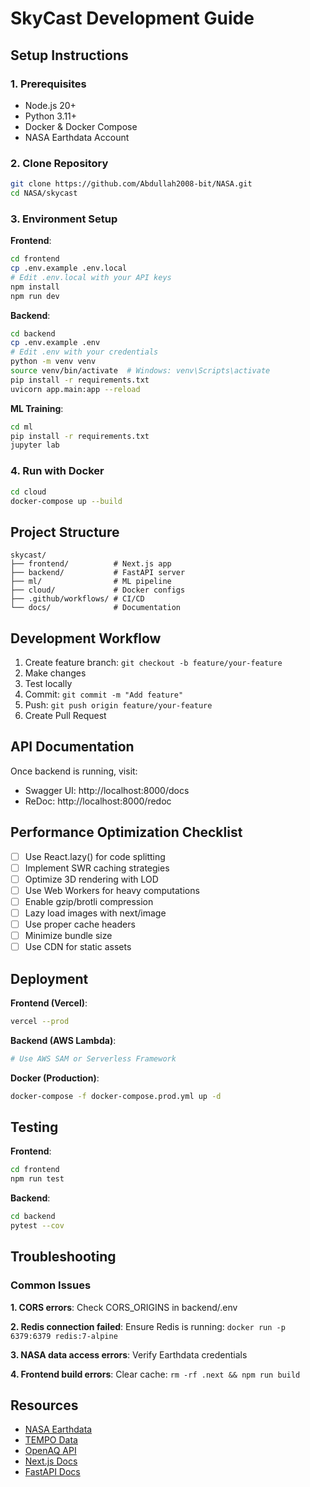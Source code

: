 # SkyCast Development Guide

## Setup Instructions

### 1. Prerequisites
- Node.js 20+
- Python 3.11+
- Docker & Docker Compose
- NASA Earthdata Account

### 2. Clone Repository
```bash
git clone https://github.com/Abdullah2008-bit/NASA.git
cd NASA/skycast
```

### 3. Environment Setup

**Frontend**:
```bash
cd frontend
cp .env.example .env.local
# Edit .env.local with your API keys
npm install
npm run dev
```

**Backend**:
```bash
cd backend
cp .env.example .env
# Edit .env with your credentials
python -m venv venv
source venv/bin/activate  # Windows: venv\Scripts\activate
pip install -r requirements.txt
uvicorn app.main:app --reload
```

**ML Training**:
```bash
cd ml
pip install -r requirements.txt
jupyter lab
```

### 4. Run with Docker
```bash
cd cloud
docker-compose up --build
```

## Project Structure

```
skycast/
├── frontend/          # Next.js app
├── backend/           # FastAPI server
├── ml/                # ML pipeline
├── cloud/             # Docker configs
├── .github/workflows/ # CI/CD
└── docs/              # Documentation
```

## Development Workflow

1. Create feature branch: `git checkout -b feature/your-feature`
2. Make changes
3. Test locally
4. Commit: `git commit -m "Add feature"`
5. Push: `git push origin feature/your-feature`
6. Create Pull Request

## API Documentation

Once backend is running, visit:
- Swagger UI: http://localhost:8000/docs
- ReDoc: http://localhost:8000/redoc

## Performance Optimization Checklist

- [ ] Use React.lazy() for code splitting
- [ ] Implement SWR caching strategies
- [ ] Optimize 3D rendering with LOD
- [ ] Use Web Workers for heavy computations
- [ ] Enable gzip/brotli compression
- [ ] Lazy load images with next/image
- [ ] Use proper cache headers
- [ ] Minimize bundle size
- [ ] Use CDN for static assets

## Deployment

**Frontend (Vercel)**:
```bash
vercel --prod
```

**Backend (AWS Lambda)**:
```bash
# Use AWS SAM or Serverless Framework
```

**Docker (Production)**:
```bash
docker-compose -f docker-compose.prod.yml up -d
```

## Testing

**Frontend**:
```bash
cd frontend
npm run test
```

**Backend**:
```bash
cd backend
pytest --cov
```

## Troubleshooting

### Common Issues

**1. CORS errors**: Check CORS_ORIGINS in backend/.env

**2. Redis connection failed**: Ensure Redis is running: `docker run -p 6379:6379 redis:7-alpine`

**3. NASA data access errors**: Verify Earthdata credentials

**4. Frontend build errors**: Clear cache: `rm -rf .next && npm run build`

## Resources

- [NASA Earthdata](https://earthdata.nasa.gov/)
- [TEMPO Data](https://tempo.si.edu/)
- [OpenAQ API](https://docs.openaq.org/)
- [Next.js Docs](https://nextjs.org/docs)
- [FastAPI Docs](https://fastapi.tiangolo.com/)
